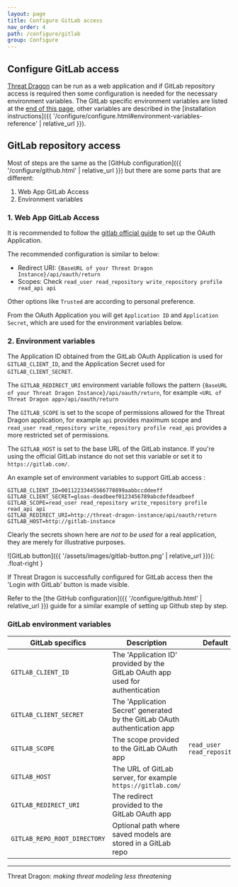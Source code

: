 ```yaml
---
layout: page
title: Configure GitLab access
nav_order: 4
path: /configure/gitlab
group: Configure
---
```


## Configure GitLab access

[Threat Dragon](http://owasp.org/www-project-threat-dragon) can be run as a web application and
if GitLab repository access is required then some configuration is needed
for the necessary environment variables.
The GitLab specific environment variables are listed at the [end of this page](#gitlab-environment-variables),
other variables are described in
the [installation instructions]({{ '/configure/configure.html#environment-variables-reference' | relative_url }}).

## GitLab repository access

Most of steps are the same as the [GitHub configuration]({{ '/configure/github.html' | relative_url }})
but there are some parts that are different:

1. Web App GitLab Access
2. Environment variables

### 1. Web App GitLab Access

It is recommended to follow the [gitlab official guide](https://docs.gitlab.com/ee/integration/oauth_provider.html)
to set up the OAuth Application.

The recommended configuration is similar to below:

- Redirect URI: `{BaseURL of your Threat Dragon Instance}/api/oauth/return`
- Scopes: Check `read_user read_repository write_repository profile read_api api`

Other options like `Trusted` are according to personal preference.

From the OAuth Application you will get `Application ID` and `Application Secret`,
which are used for the environment variables below.

### 2. Environment variables

The Application ID obtained from the GitLab OAuth Application is used for `GITLAB_CLIENT_ID`,
and the Application Secret used for `GITLAB_CLIENT_SECRET`.

The `GITLAB_REDIRECT_URI` environment variable follows
the pattern ``{BaseURL of your Threat Dragon Instance}/api/oauth/return``,
for example `<URL of Threat Dragon app>/api/oauth/return`

The `GITLAB_SCOPE` is set to the scope of permissions allowed for the Threat Dragon application,
for example `api` provides maximum scope and `read_user read_repository write_repository profile read_api`
provides a more restricted set of permissions.

The `GITLAB_HOST` is set to the base URL of the GitLab instance.
If you're using the official GitLab instance do not set this variable or set it to `https://gitlab.com/`.

An example set of environment variables to support GitLab access :

```text
GITLAB_CLIENT_ID=00112233445566778899aabbccddeeff
GITLAB_CLIENT_SECRET=gloas-deadbeef0123456789abcdefdeadbeef
GITLAB_SCOPE=read_user read_repository write_repository profile read_api api
GITLAB_REDIRECT_URI=http://threat-dragon-instance/api/oauth/return
GITLAB_HOST=http://gitlab-instance
```

Clearly the secrets shown here are _not to be used_ for a real application,
they are merely for illustrative purposes.

![GitLab button]({{ '/assets/images/gitlab-button.png' | relative_url }}){: .float-right }

If Threat Dragon is successfully configured for GitLab access then the 'Login with GitLab' button is made visible.

Refer to the [the GitHub configuration]({{ '/configure/github.html' | relative_url }}) guide for
a similar example of setting up Github step by step.

### GitLab environment variables

| GitLab specifics | Description | Default |
| --- | --- | --- |
| `GITLAB_CLIENT_ID` | The 'Application ID' provided by the GitLab OAuth app used for authentication | |
| `GITLAB_CLIENT_SECRET` | The 'Application Secret' generated by the GitLab OAuth authentication app | |
| `GITLAB_SCOPE` | The scope provided to the GitLab OAuth app | `read_user read_repository` |
| `GITLAB_HOST` | The URL of GitLab server, for example `https://gitlab.com/` | |
| `GITLAB_REDIRECT_URI` | The redirect provided to the GitLab OAuth app | |
| `GITLAB_REPO_ROOT_DIRECTORY` | Optional path where saved models are stored in a GitLab repo | |

----

Threat Dragon: _making threat modeling less threatening_
